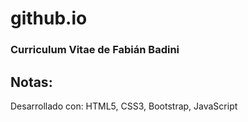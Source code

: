 # github.io

### Curriculum Vitae de Fabián Badini

## Notas:
Desarrollado con:
HTML5,
CSS3,
Bootstrap,
JavaScript
